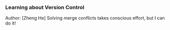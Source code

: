 ### Learning about Version Control
Author: [Zheng He]
Solving merge conflicts takes conscious effort, but I can do it!
